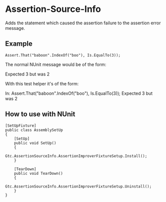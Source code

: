 # Assertion-Source-Info
Adds the statement which caused the assertion failure to the assertion error message.

## Example
```
Assert.That("baboon".IndexOf("boo"), Is.EqualTo(3));
```
The normal NUnit message would be of the form:

Expected 3 but was 2

With this test helper it's of the form:

In: Assert.That("baboon".IndexOf("boo"), Is.EqualTo(3)); Expected 3 but was 2


## How to use with NUnit
```
[SetUpFixture]
public class AssemblySetUp
{
	[SetUp]
	public void SetUp()
	{
		Gtc.AssertionSourceInfo.AssertionImproverFixtureSetup.Install();
	}
	
	[TearDown]
	public void TearDown()
	{
		Gtc.AssertionSourceInfo.AssertionImproverFixtureSetup.Uninstall();
	}
}
```
